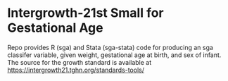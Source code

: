 # Intergrowth-21st Small for Gestational Age

Repo provides R (sga) and Stata (sga-stata) code for producing an sga classifer variable, given weight, gestational age at birth, and sex of infant. The source for the growth standard is available at <https://intergrowth21.tghn.org/standards-tools/>
